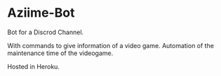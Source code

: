 # Aziime-Bot

Bot for a Discrod Channel.

With commands to give information of a video game.
Automation of the maintenance time of the videogame.

Hosted in Heroku.
